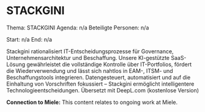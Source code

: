# STACKGINI
Thema: STACKGINI
Agenda: n/a
Beteiligte Personen: n/a

Start: n/a
End: n/a

Stackgini rationalisiert IT-Entscheidungsprozesse für Governance, Unternehmensarchitektur und Beschaffung. Unsere KI-gestützte SaaS-Lösung gewährleistet die vollständige Kontrolle über IT-Portfolios, fördert die Wiederverwendung und lässt sich nahtlos in EAM-, ITSM- und Beschaffungstools integrieren. Datengesteuert, automatisiert und auf die Einhaltung von Vorschriften fokussiert – Stackgini ermöglicht intelligentere Technologieentscheidungen. Übersetzt mit DeepL.com (kostenlose Version)

**Connection to Miele:** This content relates to ongoing work at Miele.
